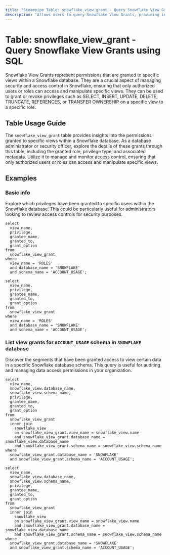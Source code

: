 ```yaml
---
title: "Steampipe Table: snowflake_view_grant - Query Snowflake View Grants using SQL"
description: "Allows users to query Snowflake View Grants, providing insights into the permissions granted to specific views within a Snowflake database."
---
```


# Table: snowflake_view_grant - Query Snowflake View Grants using SQL

Snowflake View Grants represent permissions that are granted to specific views within a Snowflake database. They are a crucial aspect of managing security and access control in Snowflake, ensuring that only authorized users or roles can access and manipulate specific views. They can be used to grant or revoke privileges such as SELECT, INSERT, UPDATE, DELETE, TRUNCATE, REFERENCES, or TRANSFER OWNERSHIP on a specific view to a specific role.

## Table Usage Guide

The `snowflake_view_grant` table provides insights into the permissions granted to specific views within a Snowflake database. As a database administrator or security officer, explore the details of these grants through this table, including the granted role, privilege type, and associated metadata. Utilize it to manage and monitor access control, ensuring that only authorized users or roles can access and manipulate specific views.

## Examples

### Basic info
Explore which privileges have been granted to specific users within the Snowflake database. This could be particularly useful for administrators looking to review access controls for security purposes.

```sql+postgres
select
  view_name,
  privilege,
  grantee_name,
  granted_to,
  grant_option
from
  snowflake_view_grant
where
  view_name = 'ROLES'
  and database_name = 'SNOWFLAKE'
  and schema_name = 'ACCOUNT_USAGE';
```

```sql+sqlite
select
  view_name,
  privilege,
  grantee_name,
  granted_to,
  grant_option
from
  snowflake_view_grant
where
  view_name = 'ROLES'
  and database_name = 'SNOWFLAKE'
  and schema_name = 'ACCOUNT_USAGE';
```

### List view grants for `ACCOUNT_USAGE` schema in `SNOWFLAKE` database
Discover the segments that have been granted access to view certain data in a specific Snowflake database schema. This query is useful for auditing and managing data access permissions in your organization.

```sql+postgres
select
  view_name,
  snowflake_view.database_name,
  snowflake_view.schema_name,
  privilege,
  grantee_name,
  granted_to,
  grant_option
from
  snowflake_view_grant
  inner join
    snowflake_view
    on snowflake_view_grant.view_name = snowflake_view.name
    and snowflake_view_grant.database_name = snowflake_view.database_name
    and snowflake_view_grant.schema_name = snowflake_view.schema_name
where
  snowflake_view_grant.database_name = 'SNOWFLAKE'
  and snowflake_view_grant.schema_name = 'ACCOUNT_USAGE';
```

```sql+sqlite
select
  view_name,
  snowflake_view.database_name,
  snowflake_view.schema_name,
  privilege,
  grantee_name,
  granted_to,
  grant_option
from
  snowflake_view_grant
  inner join
    snowflake_view
    on snowflake_view_grant.view_name = snowflake_view.name
    and snowflake_view_grant.database_name = snowflake_view.database_name
    and snowflake_view_grant.schema_name = snowflake_view.schema_name
where
  snowflake_view_grant.database_name = 'SNOWFLAKE'
  and snowflake_view_grant.schema_name = 'ACCOUNT_USAGE';
```